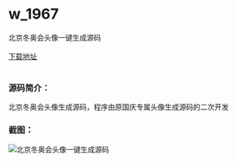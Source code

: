 # w_1967
北京冬奥会头像一键生成源码
<br/></br>
[下载地址](https://www.uuid2.com/1967.html "下载地址")
<br/></br>
<h3>源码简介：</h3>
<p>北京冬奥会头像生成源码，程序由原国庆专属头像生成源码的二次开发<p>
<h3>截图：</h3>
<img src="https://www.uuid2.com/wp-content/uploads/img/202202/f4ae103293.jpg" alt="北京冬奥会头像一键生成源码">
